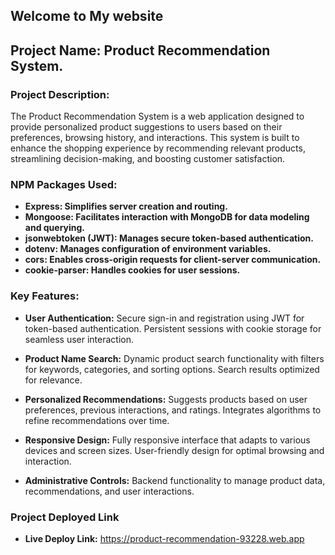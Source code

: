 ## Welcome to My website

## Project Name: Product Recommendation System.

### Project Description:
  The Product Recommendation System is a web application designed to provide personalized product suggestions to users based on their preferences, browsing history, and interactions. This system is built to enhance the shopping experience by recommending relevant products, streamlining decision-making, and boosting customer satisfaction.

### **NPM Packages Used:**
 - **Express: Simplifies server creation and routing.**
 - **Mongoose: Facilitates interaction with MongoDB for data modeling and querying.**
 - **jsonwebtoken (JWT): Manages secure token-based authentication.**
 - **dotenv: Manages configuration of environment variables.**
 - **cors: Enables cross-origin requests for client-server communication.**
 - **cookie-parser: Handles cookies for user sessions.**


 ### **Key Features:**
 - **User Authentication:** 
Secure sign-in and registration using JWT for token-based authentication.
Persistent sessions with cookie storage for seamless user interaction.

 - **Product Name Search:**
Dynamic product search functionality with filters for keywords, categories, and sorting options.
Search results optimized for relevance.

 - **Personalized Recommendations:**
 Suggests products based on user preferences, previous interactions, and ratings.
Integrates algorithms to refine recommendations over time.

 - **Responsive Design:**
Fully responsive interface that adapts to various devices and screen sizes.
User-friendly design for optimal browsing and interaction.

 - **Administrative Controls:**
Backend functionality to manage product data, recommendations, and user interactions.


### **Project Deployed Link**
   - **Live Deploy Link:** https://product-recommendation-93228.web.app
